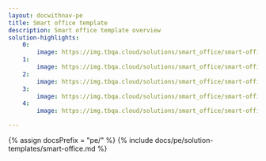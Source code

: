 ```yaml
---
layout: docwithnav-pe
title: Smart office template
description: Smart office template overview
solution-highlights:
    0:
        image: https://img.tbqa.cloud/solutions/smart_office/smart-office-1.png
    1:
        image: https://img.tbqa.cloud/solutions/smart_office/smart-office-2.png
    2:
        image: https://img.tbqa.cloud/solutions/smart_office/smart-office-3.png
    3:
        image: https://img.tbqa.cloud/solutions/smart_office/smart-office-4.png
    4:
        image: https://img.tbqa.cloud/solutions/smart_office/smart-office-5.png

---
```


{% assign docsPrefix = "pe/" %}
{% include docs/pe/solution-templates/smart-office.md %}